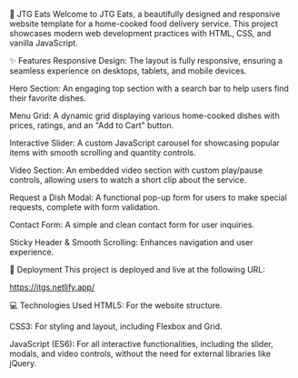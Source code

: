 🥑 JTG Eats
Welcome to JTG Eats, a beautifully designed and responsive website template for a home-cooked food delivery service. This project showcases modern web development practices with HTML, CSS, and vanilla JavaScript.

✨ Features
Responsive Design: The layout is fully responsive, ensuring a seamless experience on desktops, tablets, and mobile devices.

Hero Section: An engaging top section with a search bar to help users find their favorite dishes.

Menu Grid: A dynamic grid displaying various home-cooked dishes with prices, ratings, and an "Add to Cart" button.

Interactive Slider: A custom JavaScript carousel for showcasing popular items with smooth scrolling and quantity controls.

Video Section: An embedded video section with custom play/pause controls, allowing users to watch a short clip about the service.

Request a Dish Modal: A functional pop-up form for users to make special requests, complete with form validation.

Contact Form: A simple and clean contact form for user inquiries.

Sticky Header & Smooth Scrolling: Enhances navigation and user experience.

🚀 Deployment
This project is deployed and live at the following URL:

https://jtgs.netlify.app/

💻 Technologies Used
HTML5: For the website structure.

CSS3: For styling and layout, including Flexbox and Grid.

JavaScript (ES6): For all interactive functionalities, including the slider, modals, and video controls, without the need for external libraries like jQuery.
